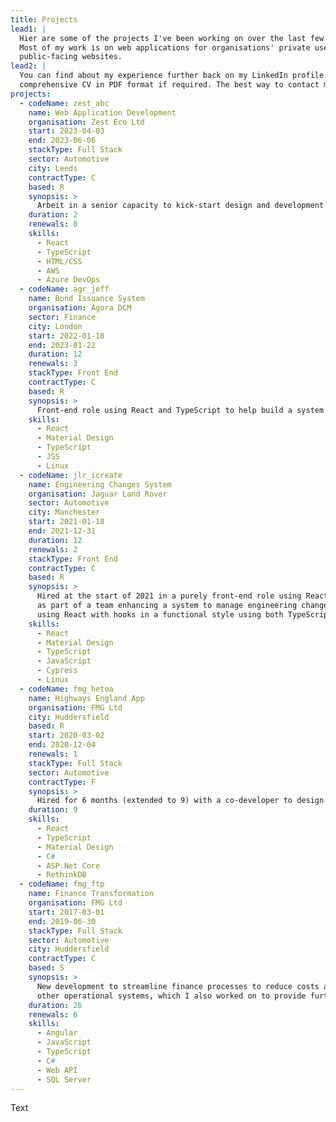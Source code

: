 ```yaml
---
title: Projects
lead1: |
  Hier are some of the projects I've been working on over the last few years.
  Most of my work is on web applications for organisations' private use rather than
  public-facing websites.
lead2: |
  You can find about my experience further back on my LinkedIn profile. I can also supply a
  comprehensive CV in PDF format if required. The best way to contact me for this is via LinkedIn.
projects:
  - codeName: zest_abc
    name: Web Application Development
    organisation: Zest Eco Ltd
    start: 2023-04-03
    end: 2023-06-06
    stackType: Full Stack
    sector: Automotive
    city: Leeds
    contractType: C
    based: R
    synopsis: >
      Arbeit in a senior capacity to kick-start design and development of a web application to manage Electric Vehicle data using React and TypeScript, OpenAPI tooling, AWS and Azure Dev Ops.
    duration: 2
    renewals: 0
    skills:
      - React
      - TypeScript
      - HTML/CSS
      - AWS
      - Azure DevOps
  - codeName: agr_jeff
    name: Bond Issuance System
    organisation: Agora DCM
    sector: Finance
    city: London
    start: 2022-01-10
    end: 2023-01-22
    duration: 12
    renewals: 3
    stackType: Front End
    contractType: C
    based: R
    synopsis: >
      Front-end role using React and TypeScript to help build a system for managing the issuance of fixed-income instruments, based on Digital Ledger Technology. 
    skills:
      - React
      - Material Design
      - TypeScript
      - JSS
      - Linux
  - codeName: jlr_icreate
    name: Engineering Changes System
    organisation: Jaguar Land Rover
    sector: Automotive
    city: Manchester
    start: 2021-01-18
    end: 2021-12-31
    duration: 12
    renewals: 2
    stackType: Front End
    contractType: C
    based: R
    synopsis: >
      Hired at the start of 2021 in a purely front-end role using React to work
      as part of a team enhancing a system to manage engineering changes. The front end is built
      using React with hooks in a functional style using both TypeScript and JavaScript, tested using React Testing Library and Cypress.  
    skills:
      - React
      - Material Design
      - TypeScript
      - JavaScript
      - Cypress
      - Linux
  - codeName: fmg_hetoa 
    name: Highways England App
    organisation: FMG Ltd
    city: Huddersfield
    based: R
    start: 2020-03-02
    end: 2020-12-04
    renewals: 1
    stackType: Full Stack
    sector: Automotive
    contractType: F
    synopsis: >
      Hired for 6 months (extended to 9) with a co-developer to design and develop a vehicle tracking system for use by Highways England: a tablet application for roadside use by traffic officers, and a portal for control room monitors to map incidents in real time around the regions. 
    duration: 9
    skills:
      - React
      - TypeScript
      - Material Design
      - C#
      - ASP.Net Core
      - RethinkDB
  - codeName: fmg_ftp
    name: Finance Transformation
    organisation: FMG Ltd
    start: 2017-03-01
    end: 2019-06-30
    stackType: Full Stack
    sector: Automotive
    city: Huddersfield
    contractType: C
    based: S
    synopsis: >
      New development to streamline finance processes to reduce costs and revenue leakage. This involved work using AngularJS (and later Angular) with JavaScript (and later TypeScript). The system integrated via an API with
      other operational systems, which I also worked on to provide further streamlining of invoices for commercial recoveries.
    duration: 26
    renewals: 6
    skills:
      - Angular
      - JavaScript
      - TypeScript
      - C#
      - Web API
      - SQL Server
---
```

Text

